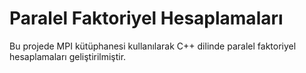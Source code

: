 # Paralel Faktoriyel Hesaplamaları
Bu projede MPI kütüphanesi kullanılarak C++ dilinde paralel faktoriyel hesaplamaları geliştirilmiştir.
